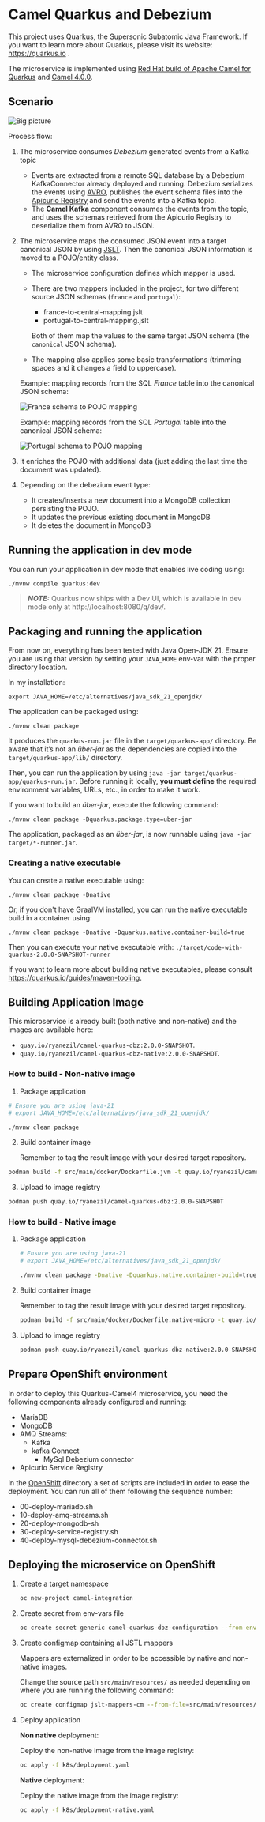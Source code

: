 # Camel Quarkus and Debezium

This project uses Quarkus, the Supersonic Subatomic Java Framework. If you want to learn more about Quarkus, please visit its website: https://quarkus.io .

The microservice is implemented using [Red Hat build of Apache Camel for Quarkus](https://access.redhat.com/documentation/en-us/red_hat_build_of_apache_camel/4.0/html-single/release_notes_for_red_hat_build_of_apache_camel_for_quarkus/index) and [Camel 4.0.0](https://camel.apache.org/releases/release-4.0.0).

## Scenario

![Big picture](pictures/diagram.png)


Process flow:

1. The microservice consumes _Debezium_ generated events from a Kafka topic
   + Events are extracted from a remote SQL database by a Debezium KafkaConnector already deployed and running. Debezium serializes the events using [AVRO](https://avro.apache.org/), publishes the event schema files into the [Apicurio Registry](https://www.apicur.io/registry/) and send the events into a Kafka topic.
   + The **Camel Kafka** component consumes the events from the topic, and uses the schemas retrieved from the Apicurio Registry to deserialize them from AVRO to JSON.

2. The microservice maps the consumed JSON event into a target canonical JSON by using [JSLT](https://github.com/schibsted/jslt). Then the canonical JSON information is moved to a POJO/entity class.
   + The microservice configuration defines which mapper is used.
   + There are two mappers included in the project, for two different source JSON schemas (`france` and `portugal`):
     + france-to-central-mapping.jslt
     + portugal-to-central-mapping.jslt
   
     Both of them map the values to the same target JSON schema (the `canonical` JSON schema).
   
   + The mapping also applies some basic transformations (trimming spaces and it changes a field to uppercase).

    Example: mapping records from the SQL _France_ table into the canonical JSON schema:

    ![France schema to POJO mapping](pictures/france-mapping.png)

    Example: mapping records from the SQL _Portugal_ table into the canonical JSON schema:

    ![Portugal schema to POJO mapping](pictures/portugal-mapping.png)


3. It enriches the POJO with additional data (just adding the last time the document was updated).

4. Depending on the debezium event type:
   
   + It creates/inserts a new document into a MongoDB collection persisting the POJO.
   + It updates the previous existing document in MongoDB
   + It deletes the document in MongoDB



## Running the application in dev mode

You can run your application in dev mode that enables live coding using:
```shell script
./mvnw compile quarkus:dev
```

> **_NOTE:_**  Quarkus now ships with a Dev UI, which is available in dev mode only at http://localhost:8080/q/dev/.

## Packaging and running the application

From now on, everything has been tested with Java Open-JDK 21. Ensure you are using that version by setting your `JAVA_HOME` env-var with the proper directory location.

In my installation:

```shell script
export JAVA_HOME=/etc/alternatives/java_sdk_21_openjdk/
```

The application can be packaged using:
```shell script
./mvnw clean package
```
It produces the `quarkus-run.jar` file in the `target/quarkus-app/` directory.
Be aware that it’s not an _über-jar_ as the dependencies are copied into the `target/quarkus-app/lib/` directory.

Then, you can run the application by using `java -jar target/quarkus-app/quarkus-run.jar`. Before running it locally, **you must define** the required environment variables, URLs, etc., in order to make it work.

If you want to build an _über-jar_, execute the following command:
```shell script
./mvnw clean package -Dquarkus.package.type=uber-jar
```

The application, packaged as an _über-jar_, is now runnable using `java -jar target/*-runner.jar`.

### Creating a native executable

You can create a native executable using: 
```shell script
./mvnw clean package -Dnative
```

Or, if you don't have GraalVM installed, you can run the native executable build in a container using: 
```shell script
./mvnw clean package -Dnative -Dquarkus.native.container-build=true
```

Then you can execute your native executable with: `./target/code-with-quarkus-2.0.0-SNAPSHOT-runner`

If you want to learn more about building native executables, please consult https://quarkus.io/guides/maven-tooling.


## Building Application Image

This microservice is already built (both native and non-native) and the images are available here:

* ```quay.io/ryanezil/camel-quarkus-dbz:2.0.0-SNAPSHOT```.
* ```quay.io/ryanezil/camel-quarkus-dbz-native:2.0.0-SNAPSHOT```.

### How to build - Non-native image

1. Package application

```bash
# Ensure you are using java-21
# export JAVA_HOME=/etc/alternatives/java_sdk_21_openjdk/

./mvnw clean package
```

2. Build container image

   Remember to tag the result image with your desired target repository.

```bash
podman build -f src/main/docker/Dockerfile.jvm -t quay.io/ryanezil/camel-quarkus-dbz:2.0.0-SNAPSHOT .
```

3. Upload to image registry

```bash
podman push quay.io/ryanezil/camel-quarkus-dbz:2.0.0-SNAPSHOT
```


### How to build - Native image


1. Package application

   ```bash
   # Ensure you are using java-21
   # export JAVA_HOME=/etc/alternatives/java_sdk_21_openjdk/

   ./mvnw clean package -Dnative -Dquarkus.native.container-build=true
   ```

2. Build container image

   Remember to tag the result image with your desired target repository.

   ```bash
   podman build -f src/main/docker/Dockerfile.native-micro -t quay.io/ryanezil/camel-quarkus-dbz-native:2.0.0-SNAPSHOT .
   ```

3. Upload to image registry

   ```bash
   podman push quay.io/ryanezil/camel-quarkus-dbz-native:2.0.0-SNAPSHOT
   ```

## Prepare OpenShift environment

In order to deploy this Quarkus-Camel4 microservice, you need the following components already configured and running:

* MariaDB
* MongoDB
* AMQ Streams:
  * Kafka
  * kafka Connect
    * MySql Debezium connector
* Apicurio Service Registry

In the [OpenShift](./openshift) directory a set of scripts are included in order to ease the deployment. You can run all of them following the sequence number:

* 00-deploy-mariadb.sh
* 10-deploy-amq-streams.sh
* 20-deploy-mongodb-sh
* 30-deploy-service-registry.sh
* 40-deploy-mysql-debezium-connector.sh


## Deploying the microservice on OpenShift

1. Create a target namespace

   ```bash
   oc new-project camel-integration
   ```

2. Create secret from env-vars file

   ```bash
   oc create secret generic camel-quarkus-dbz-configuration --from-env-file=k8s/configuration.env
   ```

3. Create configmap containing all JSTL mappers

   Mappers are externalized in order to be accessible by native and non-native images.

   Change the source path `src/main/resources/` as needed depending on where you are running the following command:

   ```bash
   oc create configmap jslt-mappers-cm --from-file=src/main/resources/jslt-mappers/
   ```

4. Deploy application

   **Non native** deployment:

   Deploy the non-native image from the image registry:

   ```bash
   oc apply -f k8s/deployment.yaml
   ```

   **Native** deployment:

   Deploy the native image from the image registry:

   ```bash
   oc apply -f k8s/deployment-native.yaml
   ```
